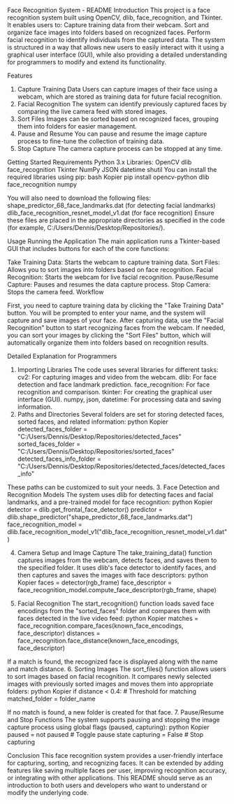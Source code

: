 Face Recognition System - README
Introduction
This project is a face recognition system built using OpenCV, dlib, face_recognition, and Tkinter. It enables users to:
Capture training data from their webcam.
Sort and organize face images into folders based on recognized faces.
Perform facial recognition to identify individuals from the captured data.
The system is structured in a way that allows new users to easily interact with it using a graphical user interface (GUI), while also providing a detailed understanding for programmers to modify and extend its functionality.

Features
1. Capture Training Data
Users can capture images of their face using a webcam, which are stored as training data for future facial recognition.
2. Facial Recognition
The system can identify previously captured faces by comparing the live camera feed with stored images.
3. Sort Files
Images can be sorted based on recognized faces, grouping them into folders for easier management.
4. Pause and Resume
You can pause and resume the image capture process to fine-tune the collection of training data.
5. Stop Capture
The camera capture process can be stopped at any time.

Getting Started
Requirements
Python 3.x
Libraries:
OpenCV
dlib
face_recognition
Tkinter
NumPy
JSON
datetime
shutil
You can install the required libraries using pip:
bash
Kopier
pip install opencv-python dlib face_recognition numpy

You will also need to download the following files:
shape_predictor_68_face_landmarks.dat (for detecting facial landmarks)
dlib_face_recognition_resnet_model_v1.dat (for face recognition)
Ensure these files are placed in the appropriate directories as specified in the code (for example, C:/Users/Dennis/Desktop/Repositories/).

Usage
Running the Application
 The main application runs a Tkinter-based GUI that includes buttons for each of the core functions:


Take Training Data: Starts the webcam to capture training data.
Sort Files: Allows you to sort images into folders based on face recognition.
Facial Recognition: Starts the webcam for live facial recognition.
Pause/Resume Capture: Pauses and resumes the data capture process.
Stop Camera: Stops the camera feed.
Workflow


First, you need to capture training data by clicking the "Take Training Data" button. You will be prompted to enter your name, and the system will capture and save images of your face.
After capturing data, use the "Facial Recognition" button to start recognizing faces from the webcam.
If needed, you can sort your images by clicking the "Sort Files" button, which will automatically organize them into folders based on recognition results.

Detailed Explanation for Programmers
1. Importing Libraries
The code uses several libraries for different tasks:
cv2: For capturing images and video from the webcam.
dlib: For face detection and face landmark prediction.
face_recognition: For face recognition and comparison.
tkinter: For creating the graphical user interface (GUI).
numpy, json, datetime: For processing data and saving information.
2. Paths and Directories
Several folders are set for storing detected faces, sorted faces, and related information:
python
Kopier
detected_faces_folder = "C:/Users/Dennis/Desktop/Repositories/detected_faces"
sorted_faces_folder = "C:/Users/Dennis/Desktop/Repositories/sorted_faces"
detected_faces_info_folder = "C:/Users/Dennis/Desktop/Repositories/detected_faces/detected_faces_info"

These paths can be customized to suit your needs.
3. Face Detection and Recognition Models
The system uses dlib for detecting faces and facial landmarks, and a pre-trained model for face recognition:
python
Kopier
detector = dlib.get_frontal_face_detector()
predictor = dlib.shape_predictor("shape_predictor_68_face_landmarks.dat")
face_recognition_model = dlib.face_recognition_model_v1("dlib_face_recognition_resnet_model_v1.dat")

4. Camera Setup and Image Capture
The take_training_data() function captures images from the webcam, detects faces, and saves them to the specified folder. It uses dlib's face detector to identify faces, and then captures and saves the images with face descriptors:
python
Kopier
faces = detector(rgb_frame)
face_descriptor = face_recognition_model.compute_face_descriptor(rgb_frame, shape)

5. Facial Recognition
The start_recognition() function loads saved face encodings from the "sorted_faces" folder and compares them with faces detected in the live video feed:
python
Kopier
matches = face_recognition.compare_faces(known_face_encodings, face_descriptor)
distances = face_recognition.face_distance(known_face_encodings, face_descriptor)

If a match is found, the recognized face is displayed along with the name and match distance.
6. Sorting Images
The sort_files() function allows users to sort images based on facial recognition. It compares newly selected images with previously sorted images and moves them into appropriate folders:
python
Kopier
if distance < 0.4:  # Threshold for matching
    matched_folder = folder_name

If no match is found, a new folder is created for that face.
7. Pause/Resume and Stop Functions
The system supports pausing and stopping the image capture process using global flags (paused, capturing):
python
Kopier
paused = not paused  # Toggle pause state
capturing = False  # Stop capturing


Conclusion
This face recognition system provides a user-friendly interface for capturing, sorting, and recognizing faces. It can be extended by adding features like saving multiple faces per user, improving recognition accuracy, or integrating with other applications. This README should serve as an introduction to both users and developers who want to understand or modify the underlying code.
